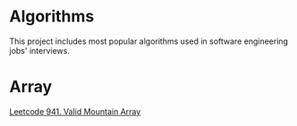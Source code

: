 # Algorithms
This project includes most popular algorithms used in software engineering jobs' interviews.
# Array
[Leetcode 941. Valid Mountain Array](https://github.com/ltaocs/Algorithms/blob/master/src/array/ValidMoutainArray.java)

